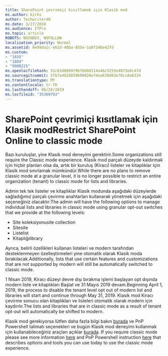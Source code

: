 ```yaml
---
title: SharePoint çevrimiçi kısıtlamak için Klasik mod
ms.author: kirks
author: Techwriter40
ms.date: 3/27/2018
ms.audience: ITPro
ms.topic: article
ROBOTS: NOINDEX, NOFOLLOW
localization_priority: Normal
ms.assetid: 6e99da1c-e61d-40ba-855e-1a8f346e42fd
ms.custom:
- "1835"
- "1889"
- "9000225"
ms.openlocfilehash: 52c63d8909796f8d0d114a46c5255e4073e8c47d
ms.sourcegitcommit: 5fb7a4b28859690020efdea630d03e70cc0e6334
ms.translationtype: MT
ms.contentlocale: tr-TR
ms.lasthandoff: 06/28/2019
ms.locfileid: "35369793"
---
```

# <a name="restrict-sharepoint-online-to-classic-mode"></a><span data-ttu-id="9e20f-102">SharePoint çevrimiçi kısıtlamak için Klasik mod</span><span class="sxs-lookup"><span data-stu-id="9e20f-102">Restrict SharePoint Online to classic mode</span></span>

<span data-ttu-id="9e20f-103">Bazı kuruluşlar, yine Klasik mod deneyimi gerektirir.</span><span class="sxs-lookup"><span data-stu-id="9e20f-103">Some organizations still require the Classic mode experience.</span></span> <span data-ttu-id="9e20f-104">Klasik mod parçalı düzeyde kaldırmak için hiçbir planları olsa da, artık bir kuruluş (Kiracı) listeler ve kitaplıklar için Klasik mod sınırlamak mümkündür.</span><span class="sxs-lookup"><span data-stu-id="9e20f-104">While there are no plans to remove classic mode at a granular level, it is no longer possible to restrict an entire organization (tenant) to classic mode for lists and libraries.</span></span>

<span data-ttu-id="9e20f-105">Admin tek tek listeler ve kitaplıklar Klasik modunda aşağıdaki düzeylerde sağladığımız parçalı çevirme anahtarları kullanarak yönetmek için aşağıdaki seçeneğiniz olacaktır:</span><span class="sxs-lookup"><span data-stu-id="9e20f-105">The admin will have the following options to manage individual lists and libraries in classic mode using granular opt-out switches that we provide at the following levels:</span></span>

- <span data-ttu-id="9e20f-106">Site koleksiyonu</span><span class="sxs-lookup"><span data-stu-id="9e20f-106">site collection</span></span>
- <span data-ttu-id="9e20f-107">Site</span><span class="sxs-lookup"><span data-stu-id="9e20f-107">site</span></span>
- <span data-ttu-id="9e20f-108">Liste</span><span class="sxs-lookup"><span data-stu-id="9e20f-108">list</span></span>
- <span data-ttu-id="9e20f-109">Kitaplığı</span><span class="sxs-lookup"><span data-stu-id="9e20f-109">library</span></span>

<span data-ttu-id="9e20f-110">Ayrıca, belirli özellikleri kullanan listeleri ve modern tarafından desteklenmeyen özelleştirmeleri yine otomatik olarak Klasik moda bırakılacak.</span><span class="sxs-lookup"><span data-stu-id="9e20f-110">Additionally, lists that use certain features and customizations that are not supported by modern will still be automatically switched to classic mode.</span></span>

<span data-ttu-id="9e20f-111">1 Nisan 2019, Kiracı düzeyi devre dışı bırakma işlemi başlayan opt dışında modern liste ve kitaplıkları Başlat ve 31 Mayıs 2019 devam.</span><span class="sxs-lookup"><span data-stu-id="9e20f-111">Beginning April 1, 2019, the process to disable the tenant level opt out of modern list and libraries will start and continue through May 31, 2019.</span></span>  <span data-ttu-id="9e20f-112">Klasik mod Kiracı çevirme sonucu olan kitaplıkları ve listeleri otomatik olarak modern için kaydırılır.</span><span class="sxs-lookup"><span data-stu-id="9e20f-112">The lists and libraries that are in classic mode as a result of tenant opt-out will automatically be shifted to modern.</span></span>

<span data-ttu-id="9e20f-113">Klasik mod gerekiyorsa lütfen daha fazla bilgi bakın [burada](https://techcommunity.microsoft.com/t5/Microsoft-SharePoint-Blog/Delivering-SharePoint-modern-experiences/ba-p/315023) ve PnP Powershell talimatı seçenekleri ve bugün Klasik mod deneyimi kullanmak için kullanabileceğiniz araçları açıklar [burada](https://docs.microsoft.com/sharepoint/dev/transform/modernize-userinterface-lists-and-libraries-optout) .</span><span class="sxs-lookup"><span data-stu-id="9e20f-113">If you require classic mode please see more information [here](https://techcommunity.microsoft.com/t5/Microsoft-SharePoint-Blog/Delivering-SharePoint-modern-experiences/ba-p/315023) and PnP Powershell instruction [here](https://docs.microsoft.com/sharepoint/dev/transform/modernize-userinterface-lists-and-libraries-optout) that describes options and tools you can use today to use the classic mode experience.</span></span>

